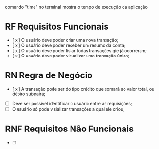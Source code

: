 comando "time" no terminal mostra o tempo de execução da aplicação

# RF Requisitos Funcionais

- [ x ] O usuário deve poder criar uma nova transação;
- [ x ] O usuário deve poder receber um resumo da conta;
- [ x ] O usuário deve poder listar todas transações qie já ocorreram;
- [ x ] O usuário deve poder visualizar uma transação única;

# RN Regra de Negócio

- [ x ] A transação pode ser do tipo crédito que somará ao valor total, ou débito subtrairá;
- [ ] Deve ser possível identificar o usuário entre as requisições;
- [ ] O usuário só pode visializar transações a qual ele criou;

# RNF Requisitos Não Funcionais

- [ ]
